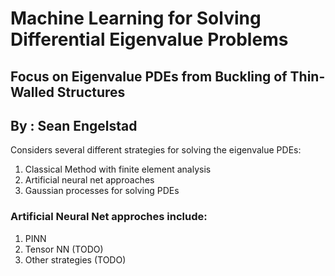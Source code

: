# Machine Learning for Solving Differential Eigenvalue Problems
## Focus on Eigenvalue PDEs from Buckling of Thin-Walled Structures
## By : Sean Engelstad

Considers several different strategies for solving the eigenvalue PDEs:
1. Classical Method with finite element analysis
2. Artificial neural net approaches
3. Gaussian processes for solving PDEs

### Artificial Neural Net approches include:
1. PINN
2. Tensor NN (TODO)
3. Other strategies (TODO)
